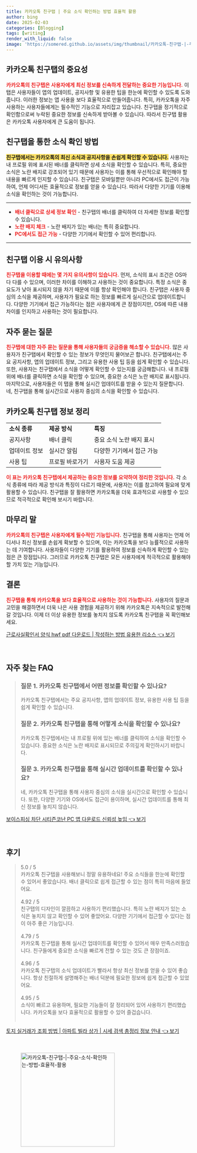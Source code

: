 ```yaml
---
title: 카카오톡 친구탭 | 주요 소식 확인하는 방법 효율적 활용
author: bing
date: 2025-02-03
categories: [Blogging]
tags: [writing]
render_with_liquid: false
image: 'https://somered.github.io/assets/img/thumbnail/카카오톡-친구탭-|-주요-소식-확인하는-방법-효율적-활용.webp'
---
```



<h2 id='카카오톡_친구탭의_중요성'>카카오톡 친구탭의 중요성</h2>

<p><b><span style="color: #ee2323;">카카오톡의 친구탭은 사용자에게 최신 정보를 신속하게 전달하는 중요한 기능입니다.</span></b> 이 탭은 사용자들이 앱의 업데이트, 공지사항 및 유용한 팁을 한눈에 확인할 수 있도록 도와줍니다. 이러한 정보는 앱 사용을 보다 효율적으로 만들어줍니다. 특히, 카카오톡을 자주 사용하는 사용자들에게는 필수적인 기능으로 자리잡고 있습니다. 친구탭을 정기적으로 확인함으로써 누락된 중요한 정보를 신속하게 받아볼 수 있습니다. 따라서 친구탭 활용은 카카오톡 사용자에게 큰 도움이 됩니다.</p>

<h2 id='소식_확인_방법'>친구탭을 통한 소식 확인 방법</h2>

<p><b><span style="background-color: #ffe066;">친구탭에서는 카카오톡의 최신 소식과 공지사항을 손쉽게 확인할 수 있습니다.</span></b> 사용자는 내 프로필 위에 표시된 배너를 클릭하면 상세 소식을 확인할 수 있습니다. 특히, 중요한 소식은 노란 배지로 강조되어 있기 때문에 사용자는 이를 통해 우선적으로 확인해야 할 내용을 빠르게 인지할 수 있습니다. 친구탭은 모바일뿐만 아니라 PC에서도 접근이 가능하여, 언제 어디서든 효율적으로 정보를 얻을 수 있습니다. 따라서 다양한 기기를 이용해 소식을 확인하는 것이 가능합니다.</p>

<hr />

<ul>
    <li><b><span style="color: #ee2323;">배너 클릭으로 상세 정보 확인</span></b> - 친구탭의 배너를 클릭하여 더 자세한 정보를 확인할 수 있습니다.</li>
    <li><b><span style="color: #ee2323;">노란 배지 체크</span></b> - 노란 배지가 있는 배너는 특히 중요합니다.</li>
    <li><b><span style="color: #ee2323;">PC에서도 접근 가능</span></b> - 다양한 기기에서 확인할 수 있어 편리합니다.</li>
</ul>

<hr />

<h2 id='이용시_유의사항'>친구탭 이용 시 유의사항</h2>

<p><b><span style="color: #ee2323;">친구탭을 이용할 때에는 몇 가지 유의사항이 있습니다.</span></b> 먼저, 소식의 표시 조건은 OS마다 다를 수 있으며, 이러한 차이를 이해하고 사용하는 것이 중요합니다. 특정 소식은 중요도가 낮아 표시되지 않을 차기 때문에 이를 항상 확인해야 합니다. 친구탭은 사용자 중심의 소식을 제공하며, 사용자가 필요로 하는 정보를 빠르게 실시간으로 업데이트합니다. 다양한 기기에서 접근 가능하다는 점은 사용자에게 큰 장점이지만, OS에 따른 내용 차이를 인지하고 사용하는 것이 필요합니다.</p>

<h2 id='자주_묻는_질문'>자주 묻는 질문</h2>

<p><b><span style="color: #ee2323;">친구탭에 대한 자주 묻는 질문을 통해 사용자들의 궁금증을 해소할 수 있습니다.</span></b> 많은 사용자가 친구탭에서 확인할 수 있는 정보가 무엇인지 물어보곤 합니다. 친구탭에서는 주요 공지사항, 앱의 업데이트 정보, 그리고 유용한 사용 팁 등을 쉽게 확인할 수 있습니다. 또한, 사용자는 친구탭에서 소식을 어떻게 확인할 수 있는지를 궁금해합니다. 내 프로필 위에 배너를 클릭하면 소식을 확인할 수 있으며, 중요한 소식은 노란 배지로 표시됩니다. 마지막으로, 사용자들은 이 탭을 통해 실시간 업데이트를 받을 수 있는지 질문합니다. 네, 친구탭을 통해 실시간으로 사용자 중심의 소식을 확인할 수 있습니다.</p>

<h2 id='정보_정리'>카카오톡 친구탭 정보 정리</h2>

<table>
    <tr>
        <td><b>소식 종류</b></td>
        <td><b>제공 방식</b></td>
        <td><b>특징</b></td>
    </tr>
    <tr>
        <td>공지사항</td>
        <td>배너 클릭</td>
        <td>중요 소식 노란 배지 표시</td>
    </tr>
    <tr>
        <td>업데이트 정보</td>
        <td>실시간 알림</td>
        <td>다양한 기기에서 접근 가능</td>
    </tr>
    <tr>
        <td>사용 팁</td>
        <td>프로필 바로가기</td>
        <td>사용자 도움 제공</td>
    </tr>
</table>

<p><b><span style="color: #ee2323;">이 표는 카카오톡 친구탭에서 제공하는 중요한 정보를 요약하여 정리한 것입니다.</span></b> 각 소식 종류에 따라 제공 방식과 특징이 다르기 때문에, 사용자는 이를 참고하여 필요에 맞게 활용할 수 있습니다. 친구탭을 잘 활용하면 카카오톡을 더욱 효과적으로 사용할 수 있으므로 적극적으로 확인해 보시기 바랍니다.</p>

<h2 id='마무리_말'>마무리 말</h2>

<p><b><span style="color: #ee2323;">카카오톡의 친구탭은 사용자에게 필수적인 기능입니다.</span></b> 친구탭을 통해 사용자는 언제 어디서나 최신 정보를 손쉽게 확보할 수 있으며, 이는 카카오톡을 보다 능률적으로 사용하는 데 기여합니다. 사용자들이 다양한 기기를 활용하여 정보를 신속하게 확인할 수 있는 점은 큰 장점입니다. 그러므로 카카오톡 친구탭은 모든 사용자에게 적극적으로 활용해야 할 가치 있는 기능입니다.</p>

<h2 id='결론'>결론</h2>

<p><b><span style="color: #ee2323;">친구탭을 통해 카카오톡을 보다 효율적으로 사용하는 것이 가능합니다.</span></b> 사용자의 질문과 고민을 해결하면서 더욱 나은 사용 경험을 제공하기 위해 카카오톡은 지속적으로 발전해 갈 것입니다. 이제 더 이상 유용한 정보를 놓치지 않도록 카카오톡 친구탭을 꼭 확인해보세요.</p>


<p><a class="click-button" title="근로사실확인서 양식 hwf pdf 다운로드 | 작성하는 방법 유용한 리소스" href="https://somered.github.io/posts/%EA%B7%BC%EB%A1%9C%EC%82%AC%EC%8B%A4%ED%99%95%EC%9D%B8%EC%84%9C-%EC%96%91%EC%8B%9D-hwf-pdf-%EB%8B%A4%EC%9A%B4%EB%A1%9C%EB%93%9C-%EC%9E%91%EC%84%B1%ED%95%98%EB%8A%94-%EB%B0%A9%EB%B2%95-%EC%9C%A0%EC%9A%A9%ED%95%9C-%EB%A6%AC%EC%86%8C%EC%8A%A4/" rel="dofollow">근로사실확인서 양식 hwf pdf 다운로드 | 작성하는 방법 유용한 리소스 👈 보기</a></p><br>
<h2 id='자주_찾는_FAQ'>자주 찾는 FAQ</h2>
<div itemscope="" itemtype="https://schema.org/FAQPage">
<blockquote>
<div itemscope="" itemprop="mainEntity" itemtype="https://schema.org/Question">
<h3 itemprop="name">질문 1. 카카오톡 친구탭에서 어떤 정보를 확인할 수 있나요?</h3>
<div itemscope="" itemprop="acceptedAnswer" itemtype="https://schema.org/Answer">
<span itemprop="text">
<p>카카오톡 친구탭에서는 주요 공지사항, 앱의 업데이트 정보, 유용한 사용 팁 등을 쉽게 확인할 수 있습니다.</p>
</span>
</div>
</div>
<div itemscope="" itemprop="mainEntity" itemtype="https://schema.org/Question">
<h3 itemprop="name">질문 2. 카카오톡 친구탭을 통해 어떻게 소식을 확인할 수 있나요?</h3>
<div itemscope="" itemprop="acceptedAnswer" itemtype="https://schema.org/Answer">
<span itemprop="text">
<p>카카오톡 친구탭에서는 내 프로필 위에 있는 배너를 클릭하여 소식을 확인할 수 있습니다. 중요한 소식은 노란 배지로 표시되므로 주의깊게 확인하시기 바랍니다.</p>
</span>
</div>
</div>
<div itemscope="" itemprop="mainEntity" itemtype="https://schema.org/Question">
<h3 itemprop="name">질문 3. 카카오톡 친구탭을 통해 실시간 업데이트를 확인할 수 있나요?</h3>
<div itemscope="" itemprop="acceptedAnswer" itemtype="https://schema.org/Answer">
<span itemprop="text">
<p>네, 카카오톡 친구탭을 통해 사용자 중심의 소식을 실시간으로 확인할 수 있습니다. 또한, 다양한 기기와 OS에서도 접근이 용이하며, 실시간 업데이트를 통해 최신 정보를 놓치지 않습니다.</p>
</span>
</div>
</div>
</blockquote>
</div>
<p><a class="click-button" title="보이스피싱 차단 시티즌코난 PC 앱 다운로드 신뢰성 높임" href="https://somered.github.io/posts/%EB%B3%B4%EC%9D%B4%EC%8A%A4%ED%94%BC%EC%8B%B1-%EC%B0%A8%EB%8B%A8-%EC%8B%9C%ED%8B%B0%EC%A6%8C%EC%BD%94%EB%82%9C-PC-%EC%95%B1-%EB%8B%A4%EC%9A%B4%EB%A1%9C%EB%93%9C-%EC%8B%A0%EB%A2%B0%EC%84%B1-%EB%86%92%EC%9E%84/" rel="dofollow">보이스피싱 차단 시티즌코난 PC 앱 다운로드 신뢰성 높임 👈 보기</a></p><br>
<h2 id='후기'>후기</h2>
<div itemscope itemtype="https://schema.org/Product">
  <blockquote>
  <div itemprop="review" itemscope itemtype="https://schema.org/Review">
      <div itemprop="reviewRating" itemscope itemtype="https://schema.org/Rating"> <span itemprop="ratingValue">5.0</span> / <span itemprop="bestRating">5</span> </div>
      <span itemprop="reviewBody">카카오톡 친구탭을 사용해보니 정말 유용하네요! 주요 소식들을 한눈에 확인할 수 있어서 좋았습니다. 배너 클릭으로 쉽게 접근할 수 있는 점이 특히 마음에 들었어요.</span>
  </div>
  <br>
  <div itemprop="review" itemscope itemtype="https://schema.org/Review">
      <div itemprop="reviewRating" itemscope itemtype="https://schema.org/Rating"> <span itemprop="ratingValue">4.92</span> / <span itemprop="bestRating">5</span> </div>
      <span itemprop="reviewBody">친구탭의 디자인이 깔끔하고 사용하기 편리했습니다. 특히 노란 배지가 있는 소식은 놓치지 않고 확인할 수 있어 좋았어요. 다양한 기기에서 접근할 수 있다는 점이 아주 좋은 기능입니다.</span>
  </div>
  <br>
  <div itemprop="review" itemscope itemtype="https://schema.org/Review">
      <div itemprop="reviewRating" itemscope itemtype="https://schema.org/Rating"> <span itemprop="ratingValue">4.79</span> / <span itemprop="bestRating">5</span> </div>
      <span itemprop="reviewBody">카카오톡 친구탭을 통해 실시간 업데이트를 확인할 수 있어서 매우 만족스러웠습니다. 친구들에게 중요한 소식을 빠르게 전할 수 있는 것도 큰 장점이죠.</span>
  </div>
  <br>
  <div itemprop="review" itemscope itemtype="https://schema.org/Review">
      <div itemprop="reviewRating" itemscope itemtype="https://schema.org/Rating"> <span itemprop="ratingValue">4.96</span> / <span itemprop="bestRating">5</span> </div>
      <span itemprop="reviewBody">카카오톡 친구탭의 소식 업데이트가 빨라서 항상 최신 정보를 얻을 수 있어 좋습니다. 항상 친절하게 설명해주는 배너 덕분에 필요한 정보에 쉽게 접근할 수 있었어요.</span>
  </div>
  <br>
  <div itemprop="review" itemscope itemtype="https://schema.org/Review">
      <div itemprop="reviewRating" itemscope itemtype="https://schema.org/Rating"> <span itemprop="ratingValue">4.95</span> / <span itemprop="bestRating">5</span> </div>
      <span itemprop="reviewBody">소식이 빠르고 유용하며, 필요한 기능들이 잘 정리되어 있어 사용하기 편리했습니다. 카카오톡을 보다 효율적으로 활용할 수 있어 즐겁습니다.</span>
  </div>
  <br>
  </blockquote>
</div>
<p><a class="click-button" title="토지 실거래가 조회 방법 | 아파트 빌라 상가 | 시세 검색 총정리 정보 안내" href="https://somered.github.io/posts/%ED%86%A0%EC%A7%80-%EC%8B%A4%EA%B1%B0%EB%9E%98%EA%B0%80-%EC%A1%B0%ED%9A%8C-%EB%B0%A9%EB%B2%95-%EC%95%84%ED%8C%8C%ED%8A%B8-%EB%B9%8C%EB%9D%BC-%EC%83%81%EA%B0%80-%EC%8B%9C%EC%84%B8-%EA%B2%80%EC%83%89-%EC%B4%9D%EC%A0%95%EB%A6%AC-%EC%A0%95%EB%B3%B4-%EC%95%88%EB%82%B4/" rel="dofollow">토지 실거래가 조회 방법 | 아파트 빌라 상가 | 시세 검색 총정리 정보 안내 👈 보기</a></p><br>
<figure class="image"><img src="https://somered.github.io/assets/img/thumbnail/카카오톡-친구탭-|-주요-소식-확인하는-방법-효율적-활용.webp" alt="카카오톡-친구탭-|-주요-소식-확인하는-방법-효율적-활용" width="256" height="256"></figure>